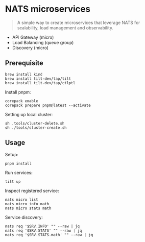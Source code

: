 # NATS microservices

> A simple way to create microservices that leverage NATS for scalability, load management and observability.

- API Gateway (micro)
- Load Balancing (queue group)
- Discovery (micro)

## Prerequisite

```
brew install kind
brew install tilt-dev/tap/tilt
brew install tilt-dev/tap/ctlptl
```

Install pnpm:

```
corepack enable
corepack prepare pnpm@latest --activate
```

Setting up local cluster:

```
sh .tools/cluster-delete.sh
sh ./tools/cluster-create.sh
```

## Usage

Setup:

```
pnpm install
```

Run services:

```
tilt up
```

Inspect registered service:

```
nats micro list
nats micro info math
nats micro stats math
```

Service discovery:

```
nats req '$SRV.INFO' "" --raw | jq
nats req '$SRV.STATS' "" --raw | jq
nats req '$SRV.STATS.math' "" --raw | jq
```